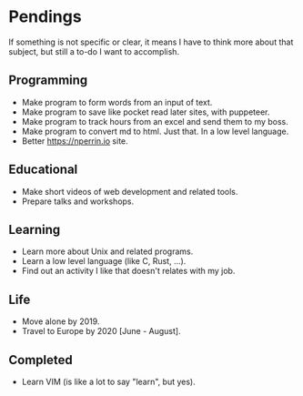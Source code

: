 # Pendings

If something is not specific or clear, it means I have to think more about that subject, but still a to-do I want to accomplish.

## Programming

* Make program to form words from an input of text.
* Make program to save like pocket read later sites, with puppeteer.
* Make program to track hours from an excel and send them to my boss.
* Make program to convert md to html. Just that. In a low level language.  
* Better https://nperrin.io site.

## Educational

* Make short videos of web development and related tools.
* Prepare talks and workshops.

## Learning

* Learn more about Unix and related programs.
* Learn a low level language (like C, Rust, ...).
* Find out an activity I like that doesn't relates with my job.

## Life

* Move alone by 2019.
* Travel to Europe by 2020 [June - August].

## Completed

* Learn VIM (is like a lot to say "learn", but yes).

